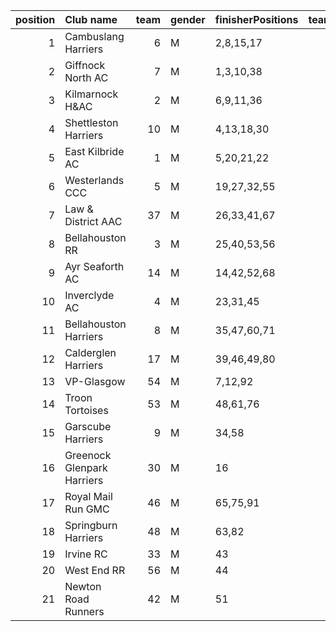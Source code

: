 |   position | Club name                  |   team | gender   | finisherPositions   |   teamPoints |   penaltyPoints |   totalPoints |   totalFinishers | Website                                    |
|-----------:|:---------------------------|-------:|:---------|:--------------------|-------------:|----------------:|--------------:|-----------------:|:-------------------------------------------|
|          1 | Cambuslang Harriers        |      6 | M        | 2,8,15,17           |           42 |               0 |            42 |                8 | https://cambuslangharriers.org/            |
|          2 | Giffnock North AC          |      7 | M        | 1,3,10,38           |           52 |               0 |            52 |                4 | https://www.giffnocknorth.co.uk/           |
|          3 | Kilmarnock H&AC            |      2 | M        | 6,9,11,36           |           62 |               0 |            62 |                7 | http://www.kilmarnockharriers.com/         |
|          4 | Shettleston Harriers       |     10 | M        | 4,13,18,30          |           65 |               0 |            65 |                6 | http://shettlestonharriers.org.uk/         |
|          5 | East Kilbride AC           |      1 | M        | 5,20,21,22          |           68 |               0 |            68 |               11 | http://www.ekac.org.uk/                    |
|          6 | Westerlands CCC            |      5 | M        | 19,27,32,55         |          133 |               0 |           133 |                6 | https://westerlandsccc.co.uk/              |
|          7 | Law & District AAC         |     37 | M        | 26,33,41,67         |          167 |               0 |           167 |                6 | http://www.lawaac.co.uk/                   |
|          8 | Bellahouston RR            |      3 | M        | 25,40,53,56         |          174 |               0 |           174 |                8 | https://www.bellahoustonroadrunners.co.uk/ |
|          9 | Ayr Seaforth AC            |     14 | M        | 14,42,52,68         |          176 |               0 |           176 |                6 | https://www.ayrseaforth.co.uk/             |
|         10 | Inverclyde AC              |      4 | M        | 23,31,45            |           99 |             104 |           203 |                3 | https://www.inverclydeac.org/              |
|         11 | Bellahouston Harriers      |      8 | M        | 35,47,60,71         |          213 |               0 |           213 |                5 | http://www.bellahoustonharriers.co.uk/     |
|         12 | Calderglen Harriers        |     17 | M        | 39,46,49,80         |          214 |               0 |           214 |                7 | http://www.calderglenharriers.org.uk/      |
|         13 | VP-Glasgow                 |     54 | M        | 7,12,92             |          111 |             104 |           215 |                3 | https://www.vp-glasgow.com                 |
|         14 | Troon Tortoises            |     53 | M        | 48,61,76            |          185 |             104 |           289 |                3 | http://troontortoises.co.uk                |
|         15 | Garscube Harriers          |      9 | M        | 34,58               |           92 |             208 |           300 |                2 | https://www.garscubeharriers.org.uk/       |
|         16 | Greenock Glenpark Harriers |     30 | M        | 16                  |           16 |             312 |           328 |                1 | https://greenockglenparkharriers.com/      |
|         17 | Royal Mail Run GMC         |     46 | M        | 65,75,91            |          231 |             104 |           335 |                3 | https://www.facebook.com/royalmailrungmc/  |
|         18 | Springburn Harriers        |     48 | M        | 63,82               |          145 |             208 |           353 |                2 | https://www.springburnharriers.co.uk/      |
|         19 | Irvine RC                  |     33 | M        | 43                  |           43 |             312 |           355 |                1 | https://www.irvinerunningclub.co.uk/       |
|         20 | West End RR                |     56 | M        | 44                  |           44 |             312 |           356 |                1 | https://www.westendroadrunners.co.uk/      |
|         21 | Newton Road Runners        |     42 | M        | 51                  |           51 |             312 |           363 |                1 | https://www.newton-roadrunners.com/        |